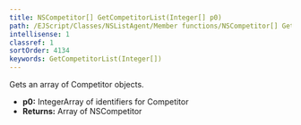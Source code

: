 ```yaml
---
title: NSCompetitor[] GetCompetitorList(Integer[] p0)
path: /EJScript/Classes/NSListAgent/Member functions/NSCompetitor[] GetCompetitorList(Integer[] p_0)
intellisense: 1
classref: 1
sortOrder: 4134
keywords: GetCompetitorList(Integer[])
---
```


Gets an array of Competitor objects.


* **p0:** IntegerArray of identifiers for Competitor
* **Returns:** Array of NSCompetitor


